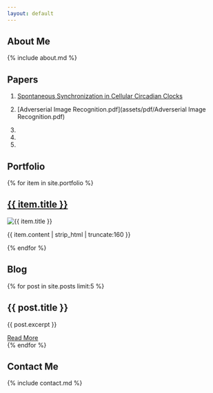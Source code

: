```yaml
---
layout: default
---
```


<!-- About Me Section -->
<div class="container">
  <section id="about">
    <h1>About Me</h1>
    {% include about.md %}
  </section>


  <!-- Papers Section -->
  <section id="papers">
    <h1>Papers</h1>
    
1. [Spontaneous Synchronization in Cellular Circadian Clocks](assets/pdf/Dynamics_of_Axially_Coupled_Rotor_Pair.pdf)
    
2. [Adverserial Image Recognition.pdf](assets/pdf/Adverserial Image Recognition.pdf)
3. 
4. 
5. 
  </section>

  <!-- Portfolio Section -->
  <section id="portfolio">
    <h1>Portfolio</h1>
    {% for item in site.portfolio %}
    <div class="portfolio-item">
        <h2><a href="{{ item.url }}">{{ item.title }}</a></h2>
        <img src="{{ item.image }}" alt="{{ item.title }}">
        <p>{{ item.content | strip_html | truncate:160 }}</p>
    </div>
    {% endfor %}
  </section>

  <!-- Blog Section -->
  <section id="blog">
    <h1>Blog</h1>
    {% for post in site.posts limit:5 %}
      <div class="blog-post">
        <h2>{{ post.title }}</h2>
        <p>{{ post.excerpt }}</p>
        <a href="{{ post.url }}">Read More</a>
      </div>
    {% endfor %}
  </section>

  <!-- Contact Information Section -->
  <section id="contact">
    <h1>Contact Me</h1>
    {% include contact.md %}
  </section>
</div>